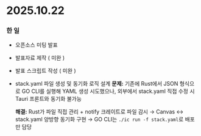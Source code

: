 # 2025.10.22

### 한 일
- 오픈소스 미팅 발표
- 발표자료 제작 ( 미완 )
- 발표 스크립트 작성 ( 미완 )
- stack.yaml 파일 생성 및 동기화 로직 설계
    **문제:** 
    기존에 Rust에서 JSON 형식으로 GO CLI를 실행해 YAML 생성 시도했으나, 
    외부에서 stack.yaml 직접 수정 시 Tauri 프론트와 동기화 불가능

    **해결:**
    Rust가 파일 직접 관리 + notify 크레이트로 파일 감시
    → Canvas ↔ stack.yaml 양방향 동기화 구현
    → GO CLI는 `./ic run -f stack.yaml`로 배포만 담당
